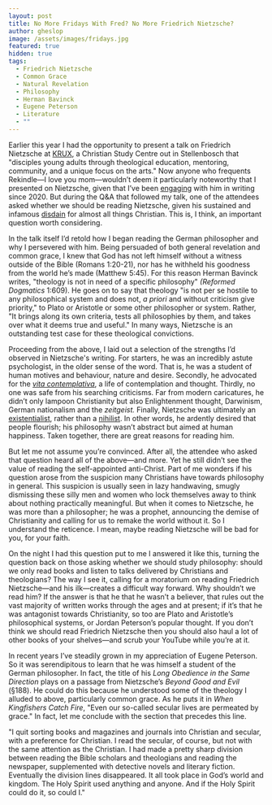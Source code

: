 ```yaml
---
layout: post
title: No More Fridays With Fred? No More Friedrich Nietzsche?
author: gheslop
image: /assets/images/fridays.jpg
featured: true
hidden: true
tags:
  - Friedrich Nietzsche
  - Common Grace
  - Natural Revelation
  - Philosophy
  - Herman Bavinck
  - Eugene Peterson
  - Literature
  - ""
---
```

Earlier this year I had the opportunity to present a talk on Friedrich Nietzsche at [KRUX](https://www.krux.africa/), a Christian Study Centre out in Stellenbosch that "disciples young adults through theological education, mentoring, community, and a unique focus on the arts." Now anyone who frequents Rekindle—I love you mom—wouldn’t deem it particularly noteworthy that I presented on Nietzsche, given that I’ve been [engaging](https://rekindle.co.za/content/2020-10-30-fridays-with-fred-nietzsche) with him in writing since 2020. But during the Q&A that followed my talk, one of the attendees asked whether we should be reading Nietzsche, given his sustained and infamous [disdain](https://rekindle.co.za/content/2022-11-04-fridays-with-fred-pitiful-christians) for almost all things Christian. This is, I think, an important question worth considering.

In the talk itself I’d retold how I began reading the German philosopher and why I persevered with him. Being persuaded of both general revelation and common grace, I knew that God has not left himself without a witness outside of the Bible (Romans 1:20-21), nor has he withheld his goodness from the world he’s made (Matthew 5:45). For this reason Herman Bavinck writes, "theology is not in need of a specific philosophy" *(Reformed Dogmatics* 1:609). He goes on to say that theology "is not per se hostile to any philosophical system and does not, *a priori* and without criticism give priority," to Plato or Aristotle or some other philosopher or system. Rather, "It brings along its own criteria, tests all philosophies by them, and takes over what it deems true and useful." In many ways, Nietzsche is an outstanding test case for these theological convictions.

Proceeding from the above, I laid out a selection of the strengths I’d observed in Nietzsche's writing. For starters, he was an incredibly astute psychologist, in the older sense of the word. That is, he was a student of human motives and behaviour, nature and desire. Secondly, he advocated for the *[vita contemplativa](https://rekindle.co.za/content/2024-04-18-death)*, a life of contemplation and thought. Thirdly, no one was safe from his searching criticisms. Far from modern caricatures, he didn’t only lampoon Christianity but also Enlightenment thought, Darwinism, German nationalism and the *zeitgeist.* Finally, Nietzsche was ultimately an [existentialist](https://rekindle.co.za/content/2020-07-03-nietzsche), rather than a [nihilist](https://rekindle.co.za/content/2024-08-23-fridays-with-fred-nietzsche-dostoyevsky). In other words, he ardently desired that people flourish; his philosophy wasn’t abstract but aimed at human happiness. Taken together, there are great reasons for reading him.

But let me not assume you’re convinced. After all, the attendee who asked that question heard all of the above—and more. Yet he still didn’t see the value of reading the self-appointed anti-Christ. Part of me wonders if his question arose from the suspicion many Christians have towards philosophy in general. This suspicion is usually seen in lazy handwaving, smugly dismissing these silly men and women who lock themselves away to think about nothing practically meaningful. But when it comes to Nietzsche, he was more than a philosopher; he was a prophet, announcing the demise of Christianity and calling for us to remake the world without it. So I understand the reticence. I mean, maybe reading Nietzsche will be bad for you, for your faith.

On the night I had this question put to me I answered it like this, turning the question back on those asking whether we should study philosophy: should we only read books and listen to talks delivered by Christians and theologians? The way I see it, calling for a moratorium on reading Friedrich Nietzsche—and his ilk—creates a difficult way forward. Why shouldn’t we read him? If the answer is that he that he wasn’t a believer, that rules out the vast majority of written works through the ages and at present; if it’s that he was antagonist towards Christianity, so too are Plato and Aristotle’s philosophical systems, or Jordan Peterson’s popular thought. If you don’t think we should read Friedrich Nietzsche then you should also haul a lot of other books of your shelves—and scrub your YouTube while you’re at it.

In recent years I’ve steadily grown in my appreciation of Eugene Peterson. So it was serendipitous to learn that he was himself a student of the German philosopher. In fact, the title of his *Long Obedience in the Same Direction* plays on a passage from Nietzsche’s *Beyond Good and Evil* (§188). He could do this because he understood some of the theology I alluded to above, particularly common grace. As he puts it in *When Kingfishers Catch Fire*, "Even our so-called secular lives are permeated by grace." In fact, let me conclude with the section that precedes this line.

"I quit sorting books and magazines and journals into Christian and secular, with a preference for Christian. I read the secular, of course, but not with the same attention as the Christian. I had made a pretty sharp division between reading the Bible scholars and theologians and reading the newspaper, supplemented with detective novels and literary fiction. Eventually the division lines disappeared. It all took place in God’s world and kingdom. The Holy Spirit used anything and anyone. And if the Holy Spirit could do it, so could I."